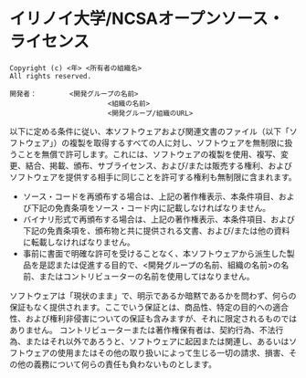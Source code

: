 イリノイ大学/NCSAオープンソース・ライセンス
===========================================

    Copyright (c) <年> <所有者の組織名> 
    All rights reserved.

    開発者：        <開発グループの名前>
                            <組織の名前>
                            <開発グループ/組織のURL>

以下に定める条件に従い、本ソフトウェアおよび関連文書のファイル（以下「ソフトウェア」）の複製を取得するすべての人に対し、ソフトウェアを無制限に扱うことを無償で許可します。これには、ソフトウェアの複製を使用、複写、変更、結合、掲載、頒布、サブライセンス、および/または販売する権利、およびソフトウェアを提供する相手に同じことを許可する権利も無制限に含まれます。

-   ソース・コードを再頒布する場合は、上記の著作権表示、本条件項目、および下記の免責条項をソース・コード内に記載しなければなりません。
-   バイナリ形式で再頒布する場合は、上記の著作権表示、本条件項目、および下記の免責条項を、頒布物と共に提供される文書、および/または他の資料に転載しなければなりません。
-   事前に書面で明確な許可を受けることなく、本ソフトウェアから派生した製品を是認または促進する目的で、&lt;開発グループの名前、組織の名前&gt;の名前、またはコントリビューターの名前を使用してはなりません。

ソフトウェアは「現状のまま」で、明示であるか暗黙であるかを問わず、何らの保証もなく提供されます。ここでいう保証とは、商品性、特定の目的への適合性、および権利非侵害についての保証も含みますが、それに限定されるものではありません。
コントリビューターまたは著作権保有者は、契約行為、不法行為、またはそれ以外であろうと、ソフトウェアに起因または関連し、あるいはソフトウェアの使用またはその他の取り扱いによって生じる一切の請求、損害、その他の義務について何らの責任も負わないものとします。
